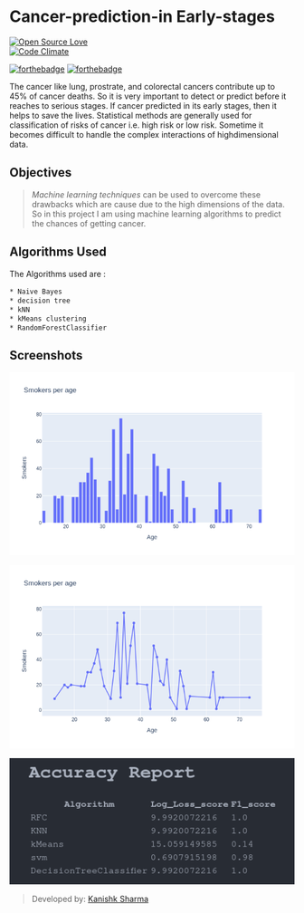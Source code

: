 # Cancer-prediction-in Early-stages
[![Open Source Love](https://badges.frapsoft.com/os/v3/open-source.svg?v=102)](https://github.com/ellerbrock/open-source-badge/)  
[![Code Climate](https://codeclimate.com/github/boennemann/badges.svg)](https://codeclimate.com/github/boennemann/badges)

[![forthebadge](https://forthebadge.com/images/badges/built-by-developers.svg)](http://forthebadge.com)
[![forthebadge](https://forthebadge.com/images/badges/built-with-love.svg)](http://forthebadge.com)

The cancer like lung, prostrate, and colorectal cancers contribute up to 45% of cancer deaths. So it is very important to detect or predict before it reaches to serious stages. If cancer predicted in its early stages, then it helps to save the lives. Statistical methods are generally used for classification of risks of cancer i.e. high risk or low risk. Sometime it becomes difficult to handle the complex interactions of highdimensional data.

## Objectives

> *Machine learning techniques* can be used to overcome these drawbacks which are cause due to the high dimensions of the data. So in this project I am using machine learning algorithms to predict the chances of getting cancer.

## Algorithms Used

The Algorithms used are : 

	* Naive Bayes
	* decision tree
	* kNN
	* kMeans clustering
	* RandomForestClassifier

## Screenshots

![Screenshot 1](/screenshots/ss1.png)

![Screenshot 2](/screenshots/ss2.png)

![Screenshot 3](/screenshots/ss3.png)

> Developed by: [Kanishk Sharma]('github.com/kanishksh4rma')
